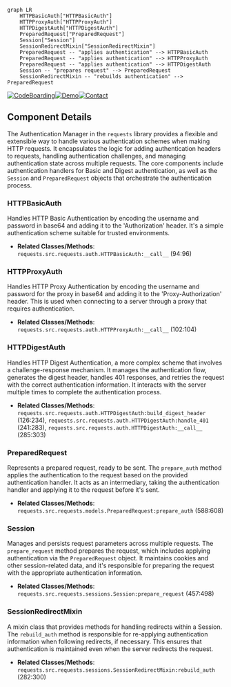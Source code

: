 ```mermaid
graph LR
    HTTPBasicAuth["HTTPBasicAuth"]
    HTTPProxyAuth["HTTPProxyAuth"]
    HTTPDigestAuth["HTTPDigestAuth"]
    PreparedRequest["PreparedRequest"]
    Session["Session"]
    SessionRedirectMixin["SessionRedirectMixin"]
    PreparedRequest -- "applies authentication" --> HTTPBasicAuth
    PreparedRequest -- "applies authentication" --> HTTPProxyAuth
    PreparedRequest -- "applies authentication" --> HTTPDigestAuth
    Session -- "prepares request" --> PreparedRequest
    SessionRedirectMixin -- "rebuilds authentication" --> PreparedRequest
```
[![CodeBoarding](https://img.shields.io/badge/Generated%20by-CodeBoarding-9cf?style=flat-square)](https://github.com/CodeBoarding/GeneratedOnBoardings)[![Demo](https://img.shields.io/badge/Try%20our-Demo-blue?style=flat-square)](https://www.codeboarding.org/demo)[![Contact](https://img.shields.io/badge/Contact%20us%20-%20codeboarding@gmail.com-lightgrey?style=flat-square)](mailto:codeboarding@gmail.com)

## Component Details

The Authentication Manager in the `requests` library provides a flexible and extensible way to handle various authentication schemes when making HTTP requests. It encapsulates the logic for adding authentication headers to requests, handling authentication challenges, and managing authentication state across multiple requests. The core components include authentication handlers for Basic and Digest authentication, as well as the `Session` and `PreparedRequest` objects that orchestrate the authentication process.

### HTTPBasicAuth
Handles HTTP Basic Authentication by encoding the username and password in base64 and adding it to the 'Authorization' header. It's a simple authentication scheme suitable for trusted environments.
- **Related Classes/Methods**: `requests.src.requests.auth.HTTPBasicAuth:__call__` (94:96)

### HTTPProxyAuth
Handles HTTP Proxy Authentication by encoding the username and password for the proxy in base64 and adding it to the 'Proxy-Authorization' header. This is used when connecting to a server through a proxy that requires authentication.
- **Related Classes/Methods**: `requests.src.requests.auth.HTTPProxyAuth:__call__` (102:104)

### HTTPDigestAuth
Handles HTTP Digest Authentication, a more complex scheme that involves a challenge-response mechanism. It manages the authentication flow, generates the digest header, handles 401 responses, and retries the request with the correct authentication information. It interacts with the server multiple times to complete the authentication process.
- **Related Classes/Methods**: `requests.src.requests.auth.HTTPDigestAuth:build_digest_header` (126:234), `requests.src.requests.auth.HTTPDigestAuth:handle_401` (241:283), `requests.src.requests.auth.HTTPDigestAuth:__call__` (285:303)

### PreparedRequest
Represents a prepared request, ready to be sent. The `prepare_auth` method applies the authentication to the request based on the provided authentication handler. It acts as an intermediary, taking the authentication handler and applying it to the request before it's sent.
- **Related Classes/Methods**: `requests.src.requests.models.PreparedRequest:prepare_auth` (588:608)

### Session
Manages and persists request parameters across multiple requests. The `prepare_request` method prepares the request, which includes applying authentication via the `PreparedRequest` object. It maintains cookies and other session-related data, and it's responsible for preparing the request with the appropriate authentication information.
- **Related Classes/Methods**: `requests.src.requests.sessions.Session:prepare_request` (457:498)

### SessionRedirectMixin
A mixin class that provides methods for handling redirects within a Session. The `rebuild_auth` method is responsible for re-applying authentication information when following redirects, if necessary. This ensures that authentication is maintained even when the server redirects the request.
- **Related Classes/Methods**: `requests.src.requests.sessions.SessionRedirectMixin:rebuild_auth` (282:300)